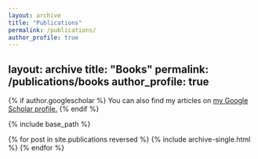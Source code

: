 ```yaml
---
layout: archive
title: "Publications"
permalink: /publications/
author_profile: true
---
```

layout: archive
title: "Books"
permalink: /publications/books
author_profile: true
---

{% if author.googlescholar %}
  You can also find my articles on <u><a href="{{author.googlescholar}}">my Google Scholar profile</a>.</u>
{% endif %}

{% include base_path %}

{% for post in site.publications reversed %}
  {% include archive-single.html %}
{% endfor %}
